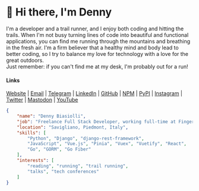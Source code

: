 # 👋 Hi there, I'm Denny

I'm a developer and a trail runner, and I enjoy both coding and hitting the trails.
When I'm not busy turning lines of code into beautiful and functional applications,
you can find me running through the mountains and breathing in the fresh air.
I'm a firm believer that a healthy mind and body lead to better coding,
so I try to balance my love for technology with a love for the great outdoors.<br>
Just remember: if you can't find me at my desk, I'm probably out for a run!


#### Links

[Website](https://www.dennybiasiolli.com/)
|
[Email](mailto:info@dennybiasiolli.com)
|
[Telegram](https://t.me/DennyBiasiolli)
|
[LinkedIn](https://www.linkedin.com/in/dennybiasiolli/)
|
[GitHub](https://github.com/dennybiasiolli/)
|
[NPM](https://www.npmjs.com/~dennybiasiolli)
|
[PyPI](https://pypi.org/user/dennybiasiolli/)
|
[Instagram](https://www.instagram.com/dennybiasiolli/)
|
[Twitter](https://twitter.com/dennybiasiolli)
|
[Mastodon](https://mastodon.uno/@dennybiasiolli)
|
[YouTube](https://www.youtube.com/user/dennybiasiolli)


```json
{
    "name": "Denny Biasiolli",
    "job": "Freelance Full Stack Developer, working full-time at Fingerprint",
    "location": "Savigliano, Piedmont, Italy",
    "skills": [
        "Python", "Django", "django-rest-framework",
        "JavaScript", "Vue.js", "Pinia", "Vuex", "Vuetify", "React",
        "Go", "GORM", "Go Fiber"
    ],
    "interests": [
        "reading", "running", "trail running",
        "talks", "tech conferences"
    ]
}
```

<!--
**dennybiasiolli/dennybiasiolli** is a ✨ _special_ ✨ repository because its `README.md` (this file) appears on your GitHub profile.

Here are some ideas to get you started:

- 👨🏻‍💻  About Me
- 🔭 I’m currently working on ...
- 🌱 I’m currently learning ...
- 👯 I’m looking to collaborate on ...
- 🤔 I’m looking for help with ...
- 💬 Ask me about ...
- 📫 How to reach me: ...
- 😄 Pronouns: ...
- ⚡ Fun fact: ...
-->
